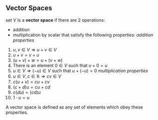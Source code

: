 ## Vector Spaces
set $V$ is a **vector space** if there are 2 operations:
- addition
- multiplication by scalar
that satisfy the following properties:
*addition properties*
1. $u,v\in V\Rightarrow u+v\in V$ 
2. $u+v=v+u$
3. $(u+v)+w=u+(v+w)$
4. There is an element $0\in V$ such that $u+0=u$
5. $u\in V\Rightarrow (-u)\in V$ such that $u+(-u)=0$
*multiplication properties*
1. $u\in V,c\in\mathbb{R}\Rightarrow{cv}\in{V}$
2. $c(u+v)=cu+cv$
3. $(c+d)u=cu+cd$
4. $c(du)=(cd)u$
5. $1\cdot u=u$

A vector space is defined as any set of elements which obey these properties.

